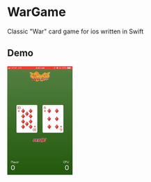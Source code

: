 # WarGame
Classic "War" card game for ios written in Swift
## Demo
<img src = "https://github.com/Akisanya/WarGame/blob/master/demo.gif" alt="demo gif" height = "250" width = "150"/>

